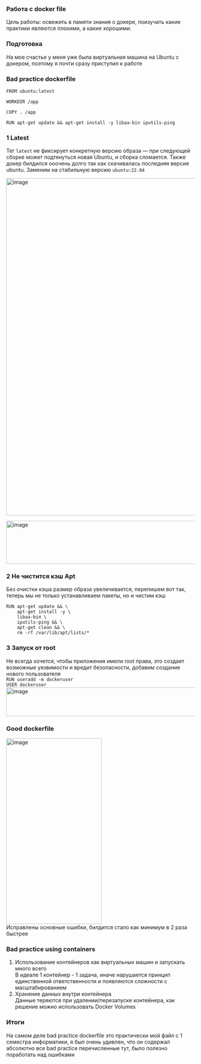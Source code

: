 ### Работа с docker file
Цель работы: освежить в памяти знания о докере, поизучать какие практики являются плохими, а какие хорошими.

### Подготовка
На мое счастье у меня уже была виртуальная машина на Ubuntu с докером, поэтому я почти сразу приступил к работе

### Bad practice dockerfile
```
FROM ubuntu:latest

WORKDIR /app

COPY . /app

RUN apt-get update && apt-get install -y libaa-bin iputils-ping
```

### 1 Latest
Тег `latest` не фиксирует конкретную версию образа — при следующей сборке может подтянуться новая Ubuntu, и сборка сломается.
Также докер билдился ооочень долго так как скачивалась последняя версия ubuntu. Заменим на стабильную версию `ubuntu:22.04`

<img width="816" height="901" alt="image" src="https://github.com/user-attachments/assets/9273783d-c46a-4285-a1cf-424b6956d369" /><br>

<img width="912" height="115" alt="image" src="https://github.com/user-attachments/assets/30f918d8-5980-471d-b729-7a29508d405f" /><br>

### 2 Не чистится кэш Apt
Без очистки кэша размер образа увеличивается, перепишем вот так, теперь мы не только устанавливаем пакеты, но и чистим кэш
```
RUN apt-get update && \
    apt-get install -y \
    libaa-bin \
    iputils-ping && \
    apt-get clean && \
    rm -rf /var/lib/apt/lists/*
```
### 3 Запуск от root
Не всегда хочется, чтобы приложения имели root права, это создает возможные уязвимости и вредит безопасности, добавим создание нового пользователя <br>
`RUN useradd -m dockeruser` <br>
`USER dockeruser`<br>
<img width="649" height="77" alt="image" src="https://github.com/user-attachments/assets/851d36ac-da3b-4b87-80b9-9a7faa5d4db4" /><br>
### Good dockerfile 
<img width="255" height="496" alt="image" src="https://github.com/user-attachments/assets/f632a160-b4d8-4583-924a-cdada0c65587" /> <br>
Исправлены основные ошибки, билдится стало как минимум в 2 раза быстрее
### Bad practice using containers
1. Использование контейнеров как виртуальных машин и запускать много всего <br>
В идеале 1 контейнер - 1 задача, иначе нарушается принцип единственной ответственности и появляются сложности с масштабированием
2. Хранение данных внутри контейнера <br>
Данные теряются при удалении/перезапуске контейнера, как решение можно использовать Docker Volumes
### Итоги
На самом деле bad practice dockerfile это практически мой файл с 1 семестра информатики, я был очень удивлен, что он содержал абсолютно все bad practice перечисленные тут, было полезно поработать над ошибками 
